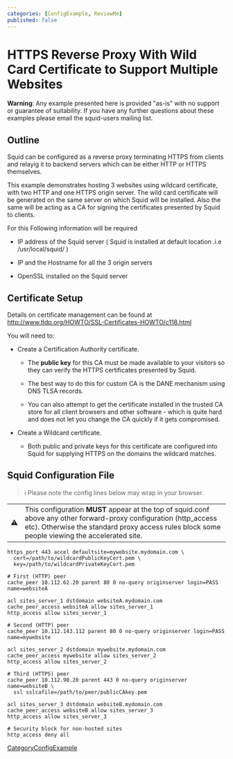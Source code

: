 ```yaml
---
categories: [ConfigExample, ReviewMe]
published: false
---
```

# HTTPS Reverse Proxy With Wild Card Certificate to Support Multiple Websites

**Warning**: Any example presented here is provided "as-is" with no
support or guarantee of suitability. If you have any further questions
about these examples please email the squid-users mailing list.

## Outline

Squid can be configured as a reverse proxy terminating HTTPS from
clients and relayig it to backend servers which can be either HTTP or
HTTPS themselves.

This example demonstrates hosting 3 websites using wildcard certificate,
with two HTTP and one HTTPS origin server. The wild card certificate
will be generated on the same server on which Squid will be installed.
Also the same will be acting as a CA for signing the certificates
presented by Squid to clients.

For this Following information will be required

  - IP address of the Squid server ( Squid is installed at default
    location .i.e /usr/local/squid/ )

  - IP and the Hostname for all the 3 origin servers

  - OpenSSL installed on the Squid server

## Certificate Setup

Details on certificate management can be found at
<http://www.tldp.org/HOWTO/SSL-Certificates-HOWTO/c118.html>

You will need to:

  - Create a Certification Authority certificate.
    
      - The **public key** for this CA must be made available to your
        visitors so they can verify the HTTPS certificates presented by
        Squid.
    
      - The best way to do this for custom CA is the DANE mechanism
        using DNS TLSA records.
    
      - You can also attempt to get the certificate installed in the
        trusted CA store for all client browsers and other software -
        which is quite hard and does not let you change the CA quickly
        if it gets compromised.

  - Create a Wildcard certificate.
    
      - Both public and private keys for this certificate are configured
        into Squid for supplying HTTPS on the domains the wildcard
        matches.

## Squid Configuration File

> :information_source:
    Please note the config lines below may wrap in your browser.

|                                                                      |                                                                                                                                                                                                                       |
| -------------------------------------------------------------------- | --------------------------------------------------------------------------------------------------------------------------------------------------------------------------------------------------------------------- |
| :warning: | This configuration **MUST** appear at the top of squid.conf above any other forward-proxy configuration (http_access etc). Otherwise the standard proxy access rules block some people viewing the accelerated site. |

    https_port 443 accel defaultsite=mywebsite.mydomain.com \
      cert=/path/to/wildcardPublicKeyCert.pem \
      key=/path/to/wildcardPrivateKeyCert.pem
    
    # First (HTTP) peer
    cache_peer 10.112.62.20 parent 80 0 no-query originserver login=PASS name=websiteA
    
    acl sites_server_1 dstdomain websiteA.mydomain.com
    cache_peer_access websiteA allow sites_server_1
    http_access allow sites_server_1
    
    # Second (HTTP) peer
    cache_peer 10.112.143.112 parent 80 0 no-query originserver login=PASS name=mywebsite
    
    acl sites_server_2 dstdomain mywebsite.mydomain.com
    cache_peer_access mywebsite allow sites_server_2
    http_access allow sites_server_2
    
    # Third (HTTPS) peer
    cache_peer 10.112.90.20 parent 443 0 no-query originserver name=websiteB \
      ssl sslcafile=/path/to/peer/publicCAkey.pem
    
    acl sites_server_3 dstdomain websiteB.mydomain.com
    cache_peer_access websiteB allow sites_server_3
    http_access allow sites_server_3
    
    # Security block for non-hosted sites
    http_access deny all

[CategoryConfigExample](/CategoryConfigExample)

